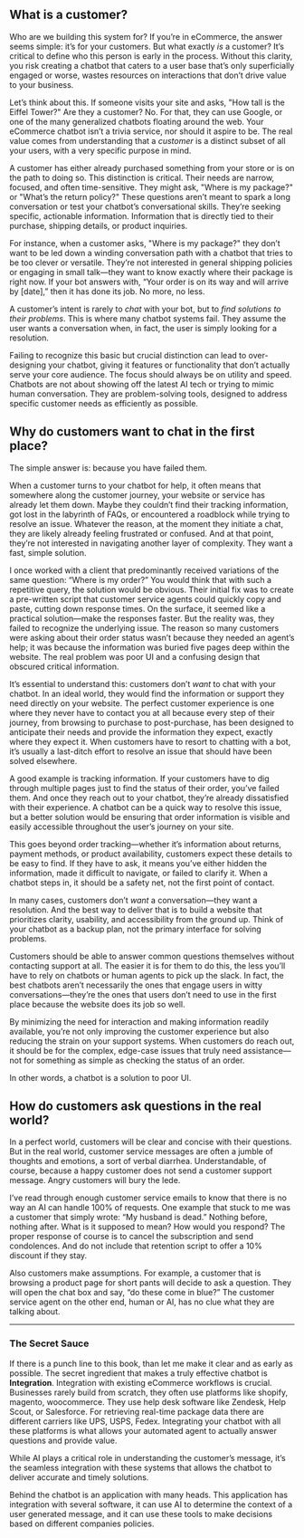 ## What is a customer?

Who are we building this system for? If you’re in eCommerce, the answer seems simple: it’s for your customers. But what exactly *is* a customer? It’s critical to define who this person is early in the process. Without this clarity, you risk creating a chatbot that caters to a user base that’s only superficially engaged or worse, wastes resources on interactions that don’t drive value to your business.

Let’s think about this. If someone visits your site and asks, "How tall is the Eiffel Tower?" Are they a customer? No. For that, they can use Google, or one of the many generalized chatbots floating around the web. Your eCommerce chatbot isn’t a trivia service, nor should it aspire to be. The real value comes from understanding that a *customer* is a distinct subset of all your users, with a very specific purpose in mind.

A customer has either already purchased something from your store or is on the path to doing so. This distinction is critical. Their needs are narrow, focused, and often time-sensitive. They might ask, "Where is my package?" or "What’s the return policy?" These questions aren’t meant to spark a long conversation or test your chatbot’s conversational skills. They’re seeking specific, actionable information. Information that is directly tied to their purchase, shipping details, or product inquiries.

For instance, when a customer asks, "Where is my package?" they don’t want to be led down a winding conversation path with a chatbot that tries to be too clever or versatile. They’re not interested in general shipping policies or engaging in small talk—they want to know exactly where their package is right now. If your bot answers with, “Your order is on its way and will arrive by [date],” then it has done its job. No more, no less.

A customer’s intent is rarely to *chat* with your bot, but to *find solutions to their problems*. This is where many chatbot systems fail. They assume the user wants a conversation when, in fact, the user is simply looking for a resolution.

Failing to recognize this basic but crucial distinction can lead to over-designing your chatbot, giving it features or functionality that don’t actually serve your core audience. The focus should always be on utility and speed. Chatbots are not about showing off the latest AI tech or trying to mimic human conversation. They are problem-solving tools, designed to address specific customer needs as efficiently as possible.

## Why do customers want to chat in the first place?

The simple answer is: because you have failed them.

When a customer turns to your chatbot for help, it often means that somewhere along the customer journey, your website or service has already let them down. Maybe they couldn’t find their tracking information, got lost in the labyrinth of FAQs, or encountered a roadblock while trying to resolve an issue. Whatever the reason, at the moment they initiate a chat, they are likely already feeling frustrated or confused. And at that point, they’re not interested in navigating another layer of complexity. They want a fast, simple solution. 

I once worked with a client that predominantly received variations of the same question: “Where is my order?” You would think that with such a repetitive query, the solution would be obvious. Their initial fix was to create a pre-written script that customer service agents could quickly copy and paste, cutting down response times. On the surface, it seemed like a practical solution—make the responses faster. But the reality was, they failed to recognize the underlying issue. The reason so many customers were asking about their order status wasn’t because they needed an agent’s help; it was because the information was buried five pages deep within the website. The real problem was poor UI and a confusing design that obscured critical information.

It’s essential to understand this: customers don’t *want* to chat with your chatbot. In an ideal world, they would find the information or support they need directly on your website. The perfect customer experience is one where they never have to contact you at all because every step of their journey, from browsing to purchase to post-purchase, has been designed to anticipate their needs and provide the information they expect, exactly where they expect it. When customers have to resort to chatting with a bot, it’s usually a last-ditch effort to resolve an issue that should have been solved elsewhere.

A good example is tracking information. If your customers have to dig through multiple pages just to find the status of their order, you’ve failed them. And once they reach out to your chatbot, they’re already dissatisfied with their experience. A chatbot can be a quick way to resolve this issue, but a better solution would be ensuring that order information is visible and easily accessible throughout the user’s journey on your site.

This goes beyond order tracking—whether it’s information about returns, payment methods, or product availability, customers expect these details to be easy to find. If they have to ask, it means you’ve either hidden the information, made it difficult to navigate, or failed to clarify it. When a chatbot steps in, it should be a safety net, not the first point of contact.

In many cases, customers don’t *want* a conversation—they want a resolution. And the best way to deliver that is to build a website that prioritizes clarity, usability, and accessibility from the ground up. Think of your chatbot as a backup plan, not the primary interface for solving problems.

Customers should be able to answer common questions themselves without contacting support at all. The easier it is for them to do this, the less you’ll have to rely on chatbots or human agents to pick up the slack. In fact, the best chatbots aren’t necessarily the ones that engage users in witty conversations—they’re the ones that users don’t need to use in the first place because the website does its job so well. 

By minimizing the need for interaction and making information readily available, you’re not only improving the customer experience but also reducing the strain on your support systems. When customers do reach out, it should be for the complex, edge-case issues that truly need assistance—not for something as simple as checking the status of an order.

In other words, a chatbot is a solution to poor UI.

## How do customers ask questions in the real world?

In a perfect world, customers will be clear and concise with their questions. But in the real world, customer service messages are often a jumble of thoughts and emotions, a sort of verbal diarrhea. Understandable, of course, because a happy customer does not send a customer support message. Angry customers will bury the lede.

I’ve read through enough customer service emails to know that there is no way an AI can handle 100% of requests. One example that stuck to me was a customer that simply wrote: “My husband is dead.” Nothing before, nothing after. What is it supposed to mean? How would you respond? The proper response of course is to cancel the subscription and send condolences. And do not include that retention script to offer a 10% discount if they stay.

Also customers make assumptions. For example, a customer that is browsing a product page for short pants will decide to ask a question. They will open the chat box and say, “do these come in blue?” The customer service agent on the other end, human or AI, has no clue what they are talking about. 

---

<div class="block-meta">

### The Secret Sauce

If there is a punch line to this book, than let me make it clear and as early as possible. The secret ingredient that makes a truly effective chatbot is **Integration**. Integration with existing eCommerce workflows is crucial. Businesses rarely build from scratch, they often use platforms like shopify, magento, woocommerce. They use help desk software like Zendesk, Help Scout, or Salesforce. For retrieving real-time package data there are different carriers like UPS, USPS, Fedex. Integrating your chatbot with all these platforms is what allows your automated agent to actually answer questions and provide value.

While AI plays a critical role in understanding the customer’s message, it’s the seamless integration with these systems that allows the chatbot to deliver accurate and timely solutions.

Behind the chatbot is an application with many heads. This application has integration with several software, it can use AI to determine the context of a user generated message, and it can use these tools to make decisions based on different companies policies.

</div>